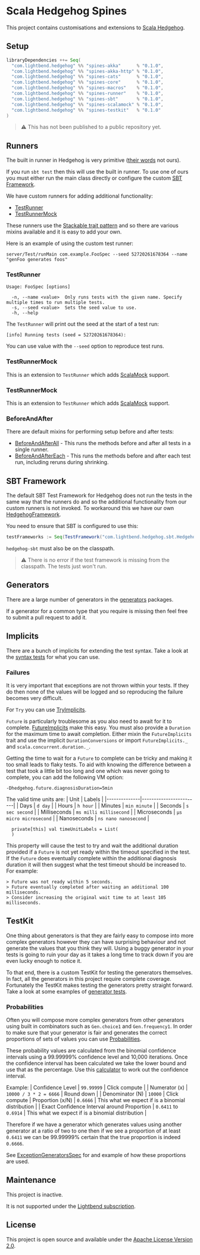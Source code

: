 # Scala Hedgehog Spines

This project contains customisations and extensions to [Scala Hedgehog][].

## Setup

```sbt
libraryDependencies ++= Seq(
  "com.lightbend.hedgehog" %% "spines-akka"      % "0.1.0",
  "com.lightbend.hedgehog" %% "spines-akka-http" % "0.1.0",
  "com.lightbend.hedgehog" %% "spines-cats"      % "0.1.0",
  "com.lightbend.hedgehog" %% "spines-core"      % "0.1.0",
  "com.lightbend.hedgehog" %% "spines-macros"    % "0.1.0",
  "com.lightbend.hedgehog" %% "spines-runner"    % "0.1.0",
  "com.lightbend.hedgehog" %% "spines-sbt"       % "0.1.0",
  "com.lightbend.hedgehog" %% "spines-scalamock" % "0.1.0",
  "com.lightbend.hedgehog" %% "spines-testkit"   % "0.1.0"
)
```

> ⚠️ This has not been published to a public repository yet.

## Runners

The built in runner in Hedgehog is very primitive ([their words] not ours).

If you run `sbt test` then this will use the built in runner. To use one of ours you must either run
the main class directly or configure the custom [SBT Framework][].

We have custom runners for adding additional functionality:
- [TestRunner][]
- [TestRunnerMock][]

These runners use the [Stackable trait pattern][] and so there are various mixins available and it
is easy to add your own.

Here is an example of using the custom test runner:
```sbtshell
server/Test/runMain com.example.FooSpec --seed 52720261678364 --name "genFoo generates foos"
```

### TestRunner

```text
Usage: FooSpec [options]

  -n, --name <value>  Only runs tests with the given name. Specify multiple times to run multiple tests.
  -s, --seed <value>  Sets the seed value to use.
  -h, --help
```

The `TestRunner` will print out the seed at the start of a test run:
```sbtshell
[info] Running tests (seed = 52720261678364):
```

You can use value with the `--seed` option to reproduce test runs.

### TestRunnerMock

This is an extension to `TestRunner` which adds [ScalaMock][] support.

### TestRunnerMock

This is an extension to `TestRunner` which adds [ScalaMock][] support.

### BeforeAndAfter

There are default mixins for performing setup before and after
tests:
- [BeforeAndAfterAll][] - This runs the methods before and after all tests in a single runner.
- [BeforeAndAfterEach][] - This runs the methods before and after each test run, including reruns
  during shrinking.

## SBT Framework

The default SBT Test Framework for Hedgehog does not run the tests in the same way that the runners
do and so the additional functionality from our custom runners is not invoked. To workaround this we
have our own [HedgehogFramework][].

You need to ensure that SBT is configured to use this:
```sbt
testFrameworks := Seq(TestFramework("com.lightbend.hedgehog.sbt.HedgehogFramework"))
```

`hedgehog-sbt` must also be on the classpath.

> ⚠️ There is no error if the test framework is missing from the classpath. The tests just won't run.

## Generators

There are a large number of generators in the [generators][] packages.

If a generator for a common type that you require is missing then feel free to submit a pull request
to add it.

## Implicits

There are a bunch of implicits for extending the test syntax. Take a look at the [syntax tests][]
for what you can use.

### Failures

It is very important that exceptions are not thrown within your tests. If they do then none of the
values will be logged and so reproducing the failure becomes very difficult.

For `Try` you can use [TryImplicits][].

`Future` is particularly troublesome as you also need to await for it to complete.
[FutureImplicits][] make this easy. You must also provide a `Duration` for the maximum time to await
completion. Either mixin the `FutureImplicits` trait and use the implicit `DurationConversions` or
import `FutureImplicits._` and `scala.concurrent.duration._`.

Getting the time to wait for a `Future` to complete can be tricky and making it too small leads to
flaky tests. To aid with knowing the difference between a test that took a little bit too long and
one which was never going to complete, you can add the following VM option:
```text
-Dhedgehog.future.diagnosisDuration=5min
```

The valid time units are:
| Unit         | Labels                 |
|--------------|------------------------|
| Days         | `d day`                |
| Hours        | `h hour`               |
| Minutes      | `min minute`           |
| Seconds      | `s sec second`         |
| Milliseconds | `ms milli millisecond` |
| Microseconds | `µs micro microsecond` |
| Nanoseconds  | `ns nano nanosecond`   |

```text
  private[this] val timeUnitLabels = List(
  )
```

This property will cause the test to try and wait the additional duration provided if a `Future` is
not yet ready within the timeout specified in the test. If the `Future` does eventually complete
within the additional diagnosis duration it will then suggest what the test timeout should be
increased to. For example:
```text
> Future was not ready within 5 seconds.
> Future eventually completed after waiting an additional 100 milliseconds.
> Consider increasing the original wait time to at least 105 milliseconds.
```

## TestKit

One thing about generators is that they are fairly easy to compose into more complex generators
however they can have surprising behaviour and not generate the values that you think they will.
Using a buggy generator in your tests is going to ruin your day as it takes a long time to track
down if you are even lucky enough to notice it.

To that end, there is a custom TestKit for testing the generators themselves. In fact, all the
generators in this project require complete coverage. Fortunately the TestKit makes testing the
generators pretty straight forward. Take a look at some examples of [generator tests][].

### Probabilities

Often you will compose more complex generators from other generators using built in combinators such
as `Gen.choice1` and `Gen.frequency1`. In order to make sure that your generator is fair and
generates the correct proportions of sets of values you can use [Probabilities][].

These probability values are calculated from the binomial confidence intervals using a 99.99999%
confidence level and 10,000 iterations. Once the confidence interval has been calculated we take the
lower bound and use that as the percentage. Use this [calculator][] to work out the confidence
interval.

Example:
| Confidence Level | `99.99999` | Click compute |
| Numerator (x) | `10000 / 3 * 2 = 6666` | Round down |
| Denominator (N) | `10000` | Click compute
| Proportion (x/N) | `0.6666` | This what we expect if is a binomial distribution |
| Exact Confidence Interval around Proportion | `0.6411` to `0.6914` | This what we expect if is a
binomial distribution |

Therefore if we have a generator which generates values using another generator at a ratio of two to
one then if we see a proportion of at least `0.6411` we can be 99.99999% certain that the true
proportion is indeed `0.6666`.

See [ExceptionGeneratorsSpec][] for and example of how these proportions are used.

## Maintenance

This project is inactive.

It is not supported under the [Lightbend subscription][].

## License

This project is open source and available under the [Apache License Version 2.0][license].

[beforeandafterall]: runner/src/main/scala/com/lightbend/hedgehog/runner/BeforeAndAfterAll.scala
[beforeandaftereach]: runner/src/main/scala/com/lightbend/hedgehog/runner/BeforeAndAfterEach.scala
[exceptiongeneratorsspec]: tests/src/test/scala/com/lightbend/hedgehog/generators/ExceptionGeneratorsSpec.scala
[futureimplicits]: core/src/main/scala/com/lightbend/hedgehog/implicits/FutureImplicits.scala
[calculator]: https://statpages.info/confint.html
[generators]: core/src/main/scala/com/lightbend/hedgehog/generators
[generator tests]: tests/src/test/scala/com/lightbend/hedgehog/generators/CharGeneratorsSpec.scala
[hedgehogframework]: sbt/src/main/scala/com/lightbend/hedgehog/sbt/HedgehogFramework.scala 
[license]: LICENSE
[lightbend subscription]: https://www.lightbend.com/subscription
[probabilities]: testkit/src/main/scala/com/lightbend/hedgehog/testkit/Probabilities.scala
[sbt framework]: #sbt-framework
[scala hedgehog]: https://github.com/hedgehogqa/scala-hedgehog
[scalamock]: https://scalamock.org/
[stackable trait pattern]: https://www.artima.com/scalazine/articles/stackable_trait_pattern.html
[syntax tests]: tests/src/test/scala/com/lightbend/hedgehog/implicits
[test framework argument]: https://www.scala-sbt.org/1.x/docs/Testing.html#Test+Framework+Arguments
[testrunner]: runner/src/main/scala/com/lightbend/hedgehog/runner/TestRunner.scala
[testrunnermock]: scalamock/src/main/scala/com/lightbend/hedgehog/scalamock/TestRunnerMock.scala
[tryimplicits]: core/src/main/scala/com/lightbend/hedgehog/implicits/TryImplicits.scala
[their words]: https://github.com/hedgehogqa/scala-hedgehog#sbt-testing

